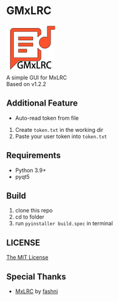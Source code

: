# GMxLRC
<img src="icon.png" height="128"><br>
A simple GUI for MxLRC<br>
Based on v1.2.2

## Additional Feature
- Auto-read token from file
1. Create `token.txt` in the working dir
2. Paste your user token into `token.txt`

## Requirements
- Python 3.9+
- pyqt5

## Build
1. clone this repo
2. cd to folder
3. run `pyinstaller build.spec` in terminal

## LICENSE
[The MIT License](LICENSE)

## Special Thanks
- [MxLRC](https://github.com/fashni/MxLRC) by [fashni](https://github.com/fashni)